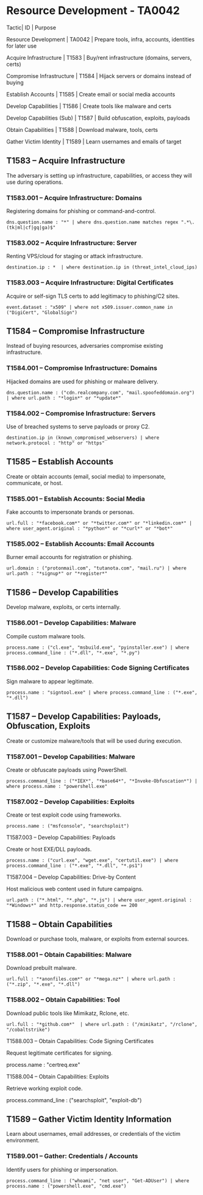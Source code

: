 # Resource Development - TA0042

Tactic|  	ID	   | Purpose

Resource Development | 	TA0042	| Prepare tools, infra, accounts, identities for later use

Acquire Infrastructure | 	T1583	| Buy/rent infrastructure (domains, servers, certs)

Compromise Infrastructure	| T1584	| Hijack servers or domains instead of buying

Establish Accounts	| T1585	| Create email or social media accounts

Develop Capabilities	| T1586	| Create tools like malware and certs

Develop Capabilities (Sub)	| T1587	| Build obfuscation, exploits, payloads

Obtain Capabilities	| T1588	| Download malware, tools, certs

Gather Victim Identity	| T1589	| Learn usernames and emails of target

## T1583 – Acquire Infrastructure

The adversary is setting up infrastructure, capabilities, or access they will use during operations.

### T1583.001 – Acquire Infrastructure: Domains

Registering domains for phishing or command-and-control.

`dns.question.name : "*"
| where dns.question.name matches regex ".*\.(tk|ml|cf|gq|ga)$"`

### T1583.002 – Acquire Infrastructure: Server

Renting VPS/cloud for staging or attack infrastructure.

`destination.ip : * 
| where destination.ip in (threat_intel_cloud_ips)`

###  T1583.003 – Acquire Infrastructure: Digital Certificates

Acquire or self-sign TLS certs to add legitimacy to phishing/C2 sites.

`event.dataset : "x509" | where not x509.issuer.common_name in ("DigiCert", "GlobalSign")`

## T1584 – Compromise Infrastructure

Instead of buying resources, adversaries compromise existing infrastructure.

### T1584.001 – Compromise Infrastructure: Domains

Hijacked domains are used for phishing or malware delivery.

 `dns.question.name : ("cdn.realcompany.com", "mail.spoofeddomain.org") | where url.path : "*login*" or "*update*"`

### T1584.002 – Compromise Infrastructure: Servers

Use of breached systems to serve payloads or proxy C2.

`destination.ip in (known_compromised_webservers) | where network.protocol : "http" or "https"`

## T1585 – Establish Accounts

Create or obtain accounts (email, social media) to impersonate, communicate, or host.

 ### T1585.001 – Establish Accounts: Social Media

 Fake accounts to impersonate brands or personas.

 `url.full : "*facebook.com*" or "*twitter.com*" or "*linkedin.com*"
| where user_agent.original : "*python*" or "*curl*" or "*bot*"`

###  T1585.002 – Establish Accounts: Email Accounts

 Burner email accounts for registration or phishing.

`url.domain : ("protonmail.com", "tutanota.com", "mail.ru")
| where url.path : "*signup*" or "*register*"`

## T1586 – Develop Capabilities

Develop malware, exploits, or certs internally.

### T1586.001 – Develop Capabilities: Malware

Compile custom malware tools.

`process.name : ("cl.exe", "msbuild.exe", "pyinstaller.exe")
| where process.command_line : ("*.dll", "*.exe", "*.py")`

### T1586.002 – Develop Capabilities: Code Signing Certificates

Sign malware to appear legitimate.

`process.name : "signtool.exe"
| where process.command_line : ("*.exe", "*.dll")`

## T1587 – Develop Capabilities: Payloads, Obfuscation, Exploits

Create or customize malware/tools that will be used during execution.

### T1587.001 – Develop Capabilities: Malware

Create or obfuscate payloads using PowerShell.

`process.command_line : ("*IEX*", "*base64*", "*Invoke-Obfuscation*")
| where process.name : "powershell.exe"`

### T1587.002 – Develop Capabilities: Exploits

Create or test exploit code using frameworks.

`process.name : ("msfconsole", "searchsploit")`

T1587.003 – Develop Capabilities: Payloads

Create or host EXE/DLL payloads.

`process.name : ("curl.exe", "wget.exe", "certutil.exe")
| where process.command_line : ("*.exe", "*.dll", "*.ps1")`

T1587.004 – Develop Capabilities: Drive-by Content

Host malicious web content used in future campaigns.

`url.path : ("*.html", "*.php", "*.js")
| where user_agent.original : "*Windows*" and http.response.status_code == 200`

## T1588 – Obtain Capabilities

Download or purchase tools, malware, or exploits from external sources.

### T1588.001 – Obtain Capabilities: Malware
 
Download prebuilt malware.

`url.full : "*anonfiles.com*" or "*mega.nz*"
| where url.path : ("*.zip", "*.exe", "*.dll")`

### T1588.002 – Obtain Capabilities: Tool

Download public tools like Mimikatz, Rclone, etc.

`url.full : "*github.com*" 
| where url.path : ("/mimikatz", "/rclone", "/cobaltstrike")`

T1588.003 – Obtain Capabilities: Code Signing Certificates

Request legitimate certificates for signing.

process.name : "certreq.exe"

T1588.004 – Obtain Capabilities: Exploits

Retrieve working exploit code.

process.command_line : ("searchsploit", "exploit-db")

## T1589 – Gather Victim Identity Information

Learn about usernames, email addresses, or credentials of the victim environment.

### T1589.001 – Gather: Credentials / Accounts

Identify users for phishing or impersonation.

`process.command_line : ("whoami", "net user", "Get-ADUser")
| where process.name : ("powershell.exe", "cmd.exe")`
